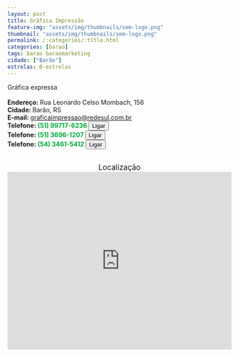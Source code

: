 ```yaml
---
layout: post
title: Gráfica Impressão
feature-img: "assets/img/thumbnails/sem-logo.png"
thumbnail: "assets/img/thumbnails/sem-logo.png"
permalink: /:categories/:title.html
categories: [barao]
tags: barao baraomarketing
cidade: ["Barão"]
estrelas: 0-estrelas
---
```

Gráfica expressa<!-- more --><br />
<br/>
<b>Endereço: </b>Rua Leonardo Celso Mombach, 156<br />
<b>Cidade: </b>Barão, RS<br />
<b>E-mail: </b>graficaimpressao@redesul.com.br<br />
<b>Telefone: <span style="color: #00ab3a;">(51) 99717-6236</span> <a href="tel:51997176236"><button class="ligar">Ligar</button></a></b><br />
<b>Telefone: <span style="color: #00ab3a;">(51) 3696-1207</span> <a href="tel:5136961207"><button class="ligar">Ligar</button></a></b><br />
<b>Telefone: <span style="color: #00ab3a;">(54) 3461-5412</span> <a href="tel:5434615412"><button class="ligar">Ligar</button></a></b><br />
<br />
<div style="font-size: larger; text-align: center;">
Localização</div>
<iframe src="https://www.google.com/maps/embed?pb=!1m18!1m12!1m3!1d3476.788027182952!2d-51.498499185323915!3d-29.37649520748921!2m3!1f0!2f0!3f0!3m2!1i1024!2i768!4f13.1!3m3!1m2!1s0x951c1ab836aad7a5%3A0x54a2d9fb1f0b806d!2sR.+C%C3%A9lso+Mombach%2C+156%2C+Bar%C3%A3o+-+RS%2C+95730-000!5e0!3m2!1spt-BR!2sbr!4v1531578747541" width="100%" height="400" frameborder="0" style="border:0" allowfullscreen></iframe>
